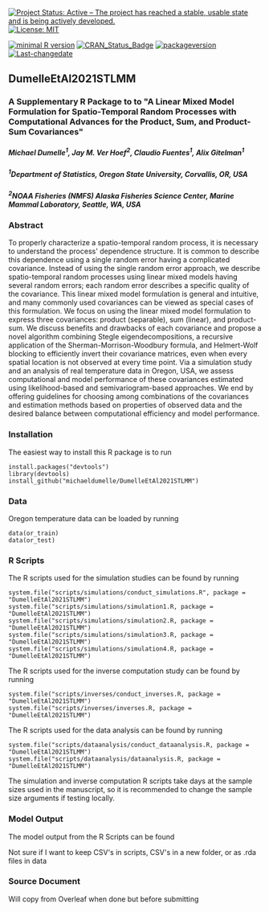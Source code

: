 [![Project Status: Active – The project has reached a stable, usable state and is being actively developed.](http://www.repostatus.org/badges/latest/active.svg)](http://www.repostatus.org/#active)
[![License: MIT](https://img.shields.io/badge/License-MIT-yellow.svg)](https://opensource.org/licenses/MIT)

[![minimal R version](https://img.shields.io/badge/R%3E%3D-2.1.0-6666ff.svg)](https://cran.r-project.org/) [![CRAN\_Status\_Badge](http://www.r-pkg.org/badges/version/kotzeb0912)](https://cran.r-project.org/) [![packageversion](https://img.shields.io/badge/Package%20version-0.0.0.9000-orange.svg?style=flat-square)](https://github.com/michaeldumelle/DumelleEtAl2021STLMM)
[![Last-changedate](https://img.shields.io/badge/last%20change-2021--01--27-blue.svg)](https://github.com/michaeldumelle/DumelleEtAl2021STLMM)

## DumelleEtAl2021STLMM

### A Supplementary R Package to to "A Linear Mixed Model Formulation for Spatio-Temporal Random Processes with Computational Advances for the Product, Sum, and Product-Sum Covariances"

##### Michael Dumelle<sup>1</sup>, Jay M. Ver Hoef<sup>2</sup>, Claudio Fuentes<sup>1</sup>, Alix Gitelman<sup>1</sup>

##### <sup>1</sup>Department of Statistics, Oregon State University, Corvallis, OR, USA
##### <sup>2</sup>NOAA Fisheries (NMFS) Alaska Fisheries Science Center, Marine Mammal Laboratory, Seattle, WA, USA

### Abstract
To properly characterize a spatio-temporal random process, it is necessary to understand the process' dependence structure. It is common to describe this dependence using a single random error having a complicated covariance. Instead of using the single random error approach, we describe spatio-temporal random processes using linear mixed models having several random errors; each random error describes a specific quality of the covariance. This linear mixed model formulation is general and intuitive, and many commonly used covariances can be viewed as special cases of this formulation. We focus on using the linear mixed model formulation to express three covariances: product (separable), sum (linear), and product-sum. We discuss benefits and drawbacks of each covariance and propose a novel algorithm combining Stegle eigendecompositions, a recursive application of the Sherman-Morrison-Woodbury formula, and Helmert-Wolf blocking to efficiently invert their covariance matrices, even when every spatial location is not observed at every time point. Via a simulation study and an analysis of real temperature data in Oregon, USA, we assess computational and model performance of these covariances estimated using likelihood-based and semivariogram-based approaches. We end by offering guidelines for choosing among combinations of the covariances and estimation methods based on properties of observed data and the desired balance between computational efficiency and model performance. 

### Installation

The easiest way to install this R package is to run
```
install.packages("devtools")
library(devtools)
install_github("michaeldumelle/DumelleEtAl2021STLMM")
```

### Data

Oregon temperature data can be loaded by running 
```
data(or_train)
data(or_test)
```

### R Scripts

The R scripts used for the simulation studies can be found by running
```
system.file("scripts/simulations/conduct_simulations.R", package = "DumelleEtAl2021STLMM")
system.file("scripts/simulations/simulation1.R, package = "DumelleEtAl2021STLMM")
system.file("scripts/simulations/simulation2.R, package = "DumelleEtAl2021STLMM")
system.file("scripts/simulations/simulation3.R, package = "DumelleEtAl2021STLMM")
system.file("scripts/simulations/simulation4.R, package = "DumelleEtAl2021STLMM")
```
The R scripts used for the inverse computation study can be found by running
```
system.file("scripts/inverses/conduct_inverses.R, package = "DumelleEtAl2021STLMM")
system.file("scripts/inverses/inverses.R, package = "DumelleEtAl2021STLMM")
```

The R scripts used for the data analysis can be found by running
```
system.file("scripts/dataanalysis/conduct_dataanalysis.R, package = "DumelleEtAl2021STLMM")
system.file("scripts/dataanalysis/dataanalysis.R, package = "DumelleEtAl2021STLMM")
```

The simulation and inverse computation R scripts take days at the sample sizes used in the manuscript, so it is recommended to change the sample size arguments if testing locally.

### Model Output

The model output from the R Scripts can be found 

Not sure if I want to keep CSV's in scripts, CSV's in a new folder, or as .rda files in data

### Source Document

Will copy from Overleaf when done but before submitting
